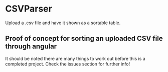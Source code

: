 # CSVParser
Upload a .csv file and have it shown as a sortable table.

## Proof of concept for sorting an uploaded CSV file through angular

It should be noted there are many things to work out before this is a completed project. Check the issues section for further info!
